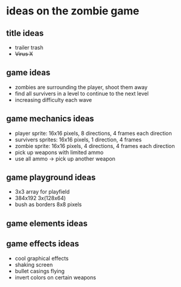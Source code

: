 # ideas on the zombie game

## title ideas
- trailer trash
- ~~Virus X~~

## game ideas
- zombies are surrounding the player, shoot them away
- find all survivers in a level to continue to the next level
- increasing difficulty each wave

## game mechanics ideas
- player sprite: 16x16 pixels, 8 directions, 4 frames each direction
- survivers sprites: 16x16 pixels, 1 direction, 4 frames
- zombie sprite: 16x16 pixels, 4 directions, 4 frames each direction
- pick up weapons with limited ammo
- use all ammo -> pick up another weapon

## game playground ideas
- 3x3 array for playfield
- 384x192 3x(128x64)
- bush as borders 8x8 pixels

## game elements ideas

## game effects ideas
- cool graphical effects
- shaking screen
- bullet casings flying
- invert colors on certain weapons
